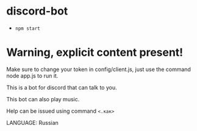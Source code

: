 # discord-bot
 - `npm start`
# Warning, explicit content present!

Make sure to change your token in config/client.js, just use the command 
              node app.js to run it.

This is a bot for discord that can talk to you.

This bot can also play music.

Help can be issued using command `<.как>`

LANGUAGE: Russian
